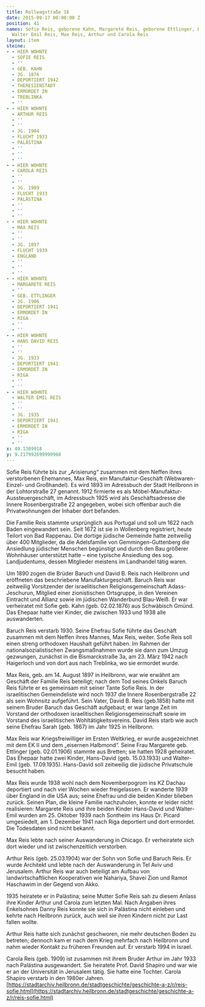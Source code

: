 ```yaml
---
title: Rollwagstraße 16
date: 2015-09-17 00:00:00 Z
position: 41
names: Sofie Reis, geborene Kahn, Margarete Reis, geborene Ettlinger, Hans David und
  Walter Emil Reis, Max Reis, Arthur und Carola Reis
layout: item
steine:
- - HIER WOHNTE
  - SOFIE REIS
  - ''
  - GEB. KAHN
  - JG. 1876
  - DEPORTIERT 1942
  - THERESIENSTADT
  - ERMORDET IN
  - TREBLINKA
  - ''
- - HIER WOHNTE
  - ARTHUR REIS
  - ''
  - ''
  - JG. 1904
  - FLUCHT 1933
  - PALÄSTINA
  - ''
  - ''
  - ''
- - HIER WOHNTE
  - CAROLA REIS
  - ''
  - ''
  - JG. 1909
  - FLUCHT 1933
  - PALÄSTINA
  - ''
  - ''
  - ''
- - HIER WOHNTE
  - MAX REIS
  - ''
  - ''
  - JG. 1897
  - FLUCHT 1939
  - ENGLAND
  - ''
  - ''
  - ''
- - HIER WOHNTE
  - MARGARETE REIS
  - ''
  - GEB. ETTLINGER
  - JG. 1906
  - DEPORTIERT 1941
  - ERMORDET IN
  - RIGA
  - ''
  - ''
- - HIER WOHNTE
  - HANS DAVID REIS
  - ''
  - ''
  - JG. 1933
  - DEPORTIERT 1941
  - ERMORDET IN
  - RIGA
  - ''
  - ''
- - HIER WOHNTE
  - WALTER EMIL REIS
  - ''
  - ''
  - JG. 1935
  - DEPORTIERT 1941
  - ERMORDET IN
  - RIGA
  - ''
  - ''
x: 49.1389918
y: 9.217992699999968
---
```


Sofie Reis führte bis zur „Arisierung“ zusammen mit dem Neffen ihres verstorbenen Ehemannes, Max Reis, ein Manufaktur-Geschäft (Webwaren-Einzel- und Großhandel). Es wird 1893 im Adressbuch der Stadt Heilbronn in der Lohtorstraße 27 genannt. 1912 firmierte es als Möbel-Manufaktur-Aussteuergeschäft, im Adressbuch 1925 wird als Geschäftsadresse die Innere Rosenbergstraße 22 angegeben, wobei sich offenbar auch die Privatwohnungen der Inhaber dort befanden.

Die Familie Reis stammte ursprünglich aus Portugal und soll um 1622 nach Baden eingewandert sein. Seit 1672 ist sie in Wollenberg registriert, heute Teilort von Bad Rappenau. Die dortige jüdische Gemeinde hatte zeitweilig über 400 Mitglieder, da die Adelsfamilie von Gemmingen-Guttenberg die Ansiedlung jüdischer Menschen begünstigt und durch den Bau größerer Wohnhäuser unterstützt hatte – eine typische Ansiedlung des sog. Landjudentums, dessen Mitglieder meistens im Landhandel tätig waren.

Um 1890 zogen die Brüder Baruch und David B. Reis nach Heilbronn und eröffneten das beschriebene Manufakturgeschäft. Baruch Reis war zeitweilig Vorsitzender der israelitischen Religionsgemeinschaft Adass-Jeschurun, Mitglied einer zionistischen Ortsgruppe, in den Vereinen Eintracht und Allianz sowie im jüdischen Wanderbund Blau-Weiß. Er war verheiratet mit Sofie geb. Kahn (geb. 02.02.1876) aus Schwäbisch Gmünd. Das Ehepaar hatte vier Kinder, die zwischen 1933 und 1938 alle auswanderten.

Baruch Reis verstarb 1930. Seine Ehefrau Sofie führte das Geschäft zusammen mit dem Neffen ihres Mannes, Max Reis, weiter. Sofie Reis soll einen streng orthodoxen Haushalt geführt haben. Im Rahmen der nationalsozialistischen Zwangsmaßnahmen wurde sie dann zum Umzug gezwungen, zunächst in die Bismarckstraße 3a, am 23. März 1942 nach Haigerloch und von dort aus nach Treblinka, wo sie ermordet wurde.

Max Reis, geb. am 14. August 1897 in Heilbronn, war wie erwähnt am Geschäft der Familie Reis beteiligt; nach dem Tod seines Onkels Baruch Reis führte er es gemeinsam mit seiner Tante Sofie Reis. In der israelitischen Gemeindeliste wird noch 1937 die Innere Rosenbergstraße 22 als sein Wohnsitz aufgeführt. Sein Vater, David B. Reis (geb.1858) hatte mit seinem Bruder Baruch das Geschäft aufgebaut; er war lange Zeit im Vorstand der orthodoxen israelitischen Religionsgemeinschaft sowie im Vorstand des israelitischen Wohltätigkeitsvereins. David Reis starb wie auch seine Ehefrau Sarah (geb. 1867) im Jahr 1925 in Heilbronn.

Max Reis war Kriegsfreiwilliger im Ersten Weltkrieg, er wurde ausgezeichnet mit dem EK II und dem „eisernen Halbmond“. Seine Frau Margarete geb. Ettlinger (geb. 02.01.1906) stammte aus Bretten; sie hatten 1928 geheiratet. Das Ehepaar hatte zwei Kinder, Hans-David (geb. 15.03.1933) und Walter-Emil (geb. 17.09.1935). Hans-David soll zeitweilig die jüdische Privatschule besucht haben.

Max Reis wurde 1938 wohl nach dem Novemberpogrom ins KZ Dachau deportiert und nach vier Wochen wieder freigelassen. Er wanderte 1939 über England in die USA aus; seine Ehefrau und die beiden Kinder blieben zurück. Seinen Plan, die kleine Familie nachzuholen, konnte er leider nicht realisieren: Margarete Reis und ihre beiden Kinder Hans-David und Walter-Emil wurden am 25. Oktober 1939 nach Sontheim ins Haus Dr. Picard umgesiedelt, am 1. Dezember 1941 nach Riga deportiert und dort ermordet. Die Todesdaten sind nicht bekannt.

Max Reis lebte nach seiner Auswanderung in Chicago. Er verheiratete sich dort wieder und ist zwischenzeitlich verstorben.

Arthur Reis (geb. 25.03.1904) war der Sohn von Sofie und Baruch Reis. Er wurde Architekt und lebte nach der Auswanderung in Tel Aviv und Jerusalem. Arthur Reis war auch beteiligt am Aufbau von landwirtschaftlichen Kooperativen wie Nahariya, Shavei Zion und Ramot Haschawim in der Gegend von Akko.

1935 heiratete er in Palästina; seine Mutter Sofie Reis sah zu diesem Anlass ihre Kinder Arthur und Carola zum letzten Mal. Nach Angaben ihres Enkelsohnes Danny Reis konnte sie sich in Palästina nicht einleben und kehrte nach Heilbronn zurück, auch weil sie ihren Kindern nicht zur Last fallen wollte.

Arthur Reis hatte sich zunächst geschworen, nie mehr deutschen Boden zu betreten; dennoch kam er nach dem Krieg mehrfach nach Heilbronn und nahm wieder Kontakt zu früheren Freunden auf. Er verstarb 1994 in Israel.

Carola Reis (geb. 1909) ist zusammen mit ihrem Bruder Arthur im Jahr 1933 nach Palästina ausgewandert. Sie heiratete Prof. David Shapiro und war wie er an der Universität in Jerusalem tätig. Sie hatte eine Tochter. Carola Shapiro verstarb in den 1980er Jahren.
[https://stadtarchiv.heilbronn.de/stadtgeschichte/geschichte-a-z/r/reis-sofie.html](https://stadtarchiv.heilbronn.de/stadtgeschichte/geschichte-a-z/r/reis-sofie.html)